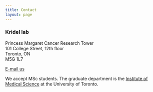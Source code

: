 ```yaml
---
title: Contact
layout: page
---
```


### Kridel lab<br>
Princess Margaret Cancer Research Tower<br>
101 College Street, 12th floor<br>
Toronto, ON<br>
M5G 1L7<br>

[E-mail us](mailto:robert.kridel@uhn.ca)

We accept MSc students. The graduate department is the [Institute of Medical Science](https://ims.utoronto.ca/home) at the University of Toronto.
